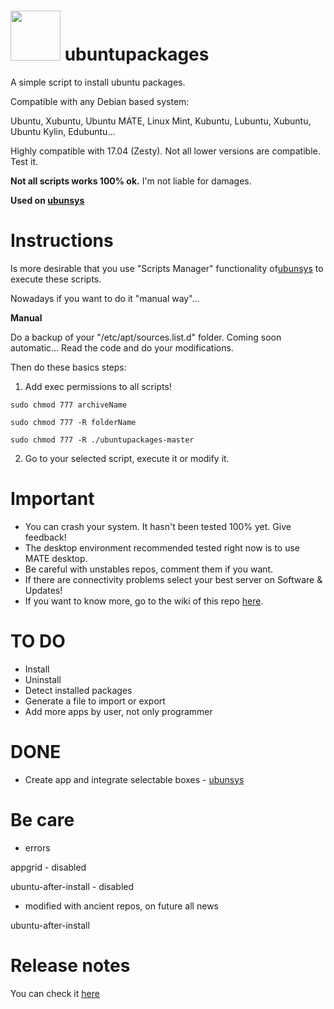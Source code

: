 <img src="http://design.ubuntu.com/wp-content/uploads/ubuntu-logo32.png" width="80"> ubuntupackages
=============================================

A simple script to install ubuntu packages.

Compatible with any Debian based system:

Ubuntu, Xubuntu, Ubuntu MATE, Linux Mint, Kubuntu, Lubuntu, Xubuntu, Ubuntu Kylin, Edubuntu...

Highly compatible with 17.04 (Zesty). Not all lower versions are compatible. Test it.

**Not all scripts works 100% ok.** I'm not liable for damages.

**Used on [ubunsys](https://github.com/adgellida/ubunsys)**

Instructions
=============================================

Is more desirable that you use "Scripts Manager" functionality of[ubunsys](https://github.com/adgellida/ubunsys) to execute these scripts.

Nowadays if you want to do it "manual way"...

**Manual**

Do a backup of your "/etc/apt/sources.list.d" folder. Coming soon automatic...
Read the code and do your modifications.

Then do these basics steps:

1. Add exec permissions to all scripts!

`sudo chmod 777 archiveName`

`sudo chmod 777 -R folderName`

`sudo chmod 777 -R ./ubuntupackages-master`

2. Go to your selected script, execute it or modify it.

Important
=============================================

* You can crash your system. It hasn't been tested 100% yet. Give feedback!
* The desktop environment recommended tested right now is to use MATE desktop.
* Be careful with unstables repos, comment them if you want.
* If there are connectivity problems select your best server on Software & Updates!
* If you want to know more, go to the wiki of this repo [here](https://github.com/adgellida/ubuntupackages/wiki).

TO DO
=============================================

* Install
* Uninstall
* Detect installed packages
* Generate a file to import or export
* Add more apps by user, not only programmer

DONE
=============================================

* Create app and integrate selectable boxes - [ubunsys](https://github.com/adgellida/ubunsys)

Be care
=============================================

* errors

appgrid - disabled

ubuntu-after-install - disabled

* modified with ancient repos, on future all news

ubuntu-after-install

Release notes
=============================================

You can check it [here](https://github.com/adgellida/ubuntupackages/releases)
